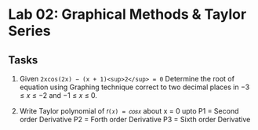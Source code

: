 # Lab 02: Graphical Methods & Taylor Series

## Tasks
1. Given
`2xcos(2x) − (x + 1)<sup>2</sup> = 0`
Determine the root of equation using Graphing technique correct to two decimal
places in −3 ≤ 𝑥 ≤ −2 and −1 ≤ 𝑥 ≤ 0.

2. Write Taylor polynomial of `𝑓(𝑥) = 𝑐𝑜𝑠𝑥` about x = 0 upto
P1 = Second order Derivative
P2 = Forth order Derivative
P3 = Sixth order Derivative